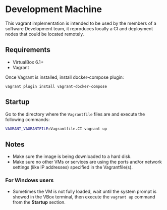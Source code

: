 # Development Machine

This vagrant implementation is intended to be used by the members of a software Development team, it reproduces locally a CI and deployment nodes that could be located remotely.

## Requirements

- VirtualBox 6.1+
- Vagrant

Once Vagrant is installed, install docker-compose plugin:

```
vagrant plugin install vagrant-docker-compose
```

## Startup

Go to the directory where the `Vagrantfile` files are and execute the following commands:

```sh
VAGRANT_VAGRANTFILE=Vagrantfile.CI vagrant up
```

## Notes

- Make sure the image is being downloaded to a hard disk.
- Make sure no other VMs or services are using the ports and/or network settings (like IP addresses) specified in the Vagrantfile(s).

### For Windows users

  - Sometimes the VM is not fully loaded, wait until the system prompt is showed in the VBox terminal, then execute the `vagrant up` command from the **Startup** section.
